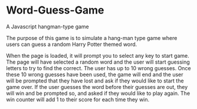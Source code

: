 # Word-Guess-Game
A Javascript hangman-type game

The purpose of this game is to simulate a hang-man type game where users can guess a random Harry Potter themed word.

When the page is loaded, it will prompt you to select any key to start game. The page will have selected a random word and the user will start guessing letters to try to find the correct. The user has up to 10 wrong guesses. Once these 10 wrong guesses have been used, the game will end and the user will be prompted that they have lost and ask if they would like to start the game over. If the user guesses the word before their guesses are out, they will win and be prompted so, and asked if they would like to play again. The win counter will add 1 to their score for each time they win.
